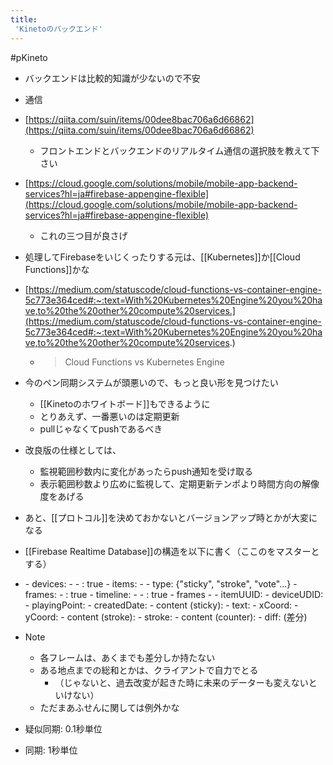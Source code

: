 ```yaml
---
title:
 'Kinetoのバックエンド'
---
```


#pKineto
- バックエンドは比較的知識が少ないので不安

- 通信
- [https://qiita.com/suin/items/00dee8bac706a6d66862](https://qiita.com/suin/items/00dee8bac706a6d66862)
    - フロントエンドとバックエンドのリアルタイム通信の選択肢を教えて下さい
- [https://cloud.google.com/solutions/mobile/mobile-app-backend-services?hl=ja#firebase-appengine-flexible](https://cloud.google.com/solutions/mobile/mobile-app-backend-services?hl=ja#firebase-appengine-flexible)
    - これの三つ目が良さげ

- 処理してFirebaseをいじくったりする元は、[[Kubernetes]]か[[Cloud Functions]]かな
- [https://medium.com/statuscode/cloud-functions-vs-container-engine-5c773e364ced#:~:text=With%20Kubernetes%20Engine%20you%20have,to%20the%20other%20compute%20services.](https://medium.com/statuscode/cloud-functions-vs-container-engine-5c773e364ced#:~:text=With%20Kubernetes%20Engine%20you%20have,to%20the%20other%20compute%20services.)
    - > Cloud Functions vs Kubernetes Engine

- 今のペン同期システムが頭悪いので、もっと良い形を見つけたい
    - [[Kinetoのホワイトボード]]もできるように
    - とりあえず、一番悪いのは定期更新
    - pullじゃなくてpushであるべき
- 改良版の仕様としては、
    - 監視範囲秒数内に変化があったらpush通知を受け取る
    - 表示範囲秒数より広めに監視して、定期更新テンポより時間方向の解像度をあげる

- あと、[[プロトコル]]を決めておかないとバージョンアップ時とかが大変になる

- [[Firebase Realtime Database]]の構造を以下に書く（ここのをマスターとする）

- <key>
    - devices:
        - <UDID>
            - <item UUID>: true
    - items:
        - <UUID>
            - type: <String> {"sticky", "stroke", "vote"...}
            - frames:
                - <frame UUID>: true
    - timeline:
        - <playingPoint (1k)>
            - <frame UUID>: true
    - frames
        - <UUID>
            - itemUUID: <item UUID>
            - deviceUDID: <UDID>
            - playingPoint: <time (0.1k, k:Int)>
            - createdDate: <date>
            - content (sticky):
                - text: <String>
                - xCoord:
                - yCoord:
            - content (stroke):
                - stroke: <base64 encoded stroke>
            - content (counter):
                - diff: <Int> (差分)

- Note
    - 各フレームは、あくまでも差分しか持たない
    - ある地点までの総和とかは、クライアントで自力でとる
        - （じゃないと、過去改変が起きた時に未来のデーターも変えないといけない）
    - ただまあふせんに関しては例外かな



- 疑似同期: 0.1秒単位
- 同期: 1秒単位
